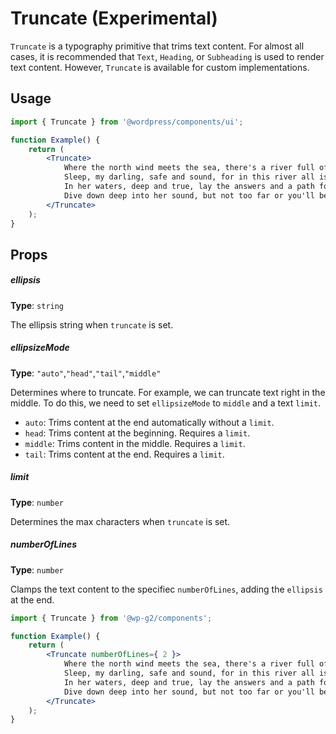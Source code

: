 # Truncate (Experimental)

`Truncate` is a typography primitive that trims text content. For almost all cases, it is recommended that `Text`, `Heading`, or `Subheading` is used to render text content. However, `Truncate` is available for custom implementations.

## Usage

```jsx live
import { Truncate } from '@wordpress/components/ui';

function Example() {
	return (
		<Truncate>
			Where the north wind meets the sea, there's a river full of memory.
			Sleep, my darling, safe and sound, for in this river all is found.
			In her waters, deep and true, lay the answers and a path for you.
			Dive down deep into her sound, but not too far or you'll be drowned
		</Truncate>
	);
}
```

## Props

##### ellipsis

**Type**: `string`

The ellipsis string when `truncate` is set.

##### ellipsizeMode

**Type**: `"auto"`,`"head"`,`"tail"`,`"middle"`

Determines where to truncate. For example, we can truncate text right in the middle. To do this, we need to set `ellipsizeMode` to `middle` and a text `limit`.

-   `auto`: Trims content at the end automatically without a `limit`.
-   `head`: Trims content at the beginning. Requires a `limit`.
-   `middle`: Trims content in the middle. Requires a `limit`.
-   `tail`: Trims content at the end. Requires a `limit`.

##### limit

**Type**: `number`

Determines the max characters when `truncate` is set.

##### numberOfLines

**Type**: `number`

Clamps the text content to the specifiec `numberOfLines`, adding the `ellipsis` at the end.

```jsx live
import { Truncate } from '@wp-g2/components';

function Example() {
	return (
		<Truncate numberOfLines={ 2 }>
			Where the north wind meets the sea, there's a river full of memory.
			Sleep, my darling, safe and sound, for in this river all is found.
			In her waters, deep and true, lay the answers and a path for you.
			Dive down deep into her sound, but not too far or you'll be drowned
		</Truncate>
	);
}
```
